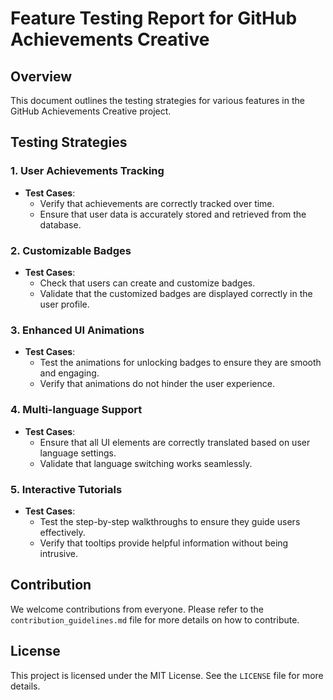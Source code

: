 # Feature Testing Report for GitHub Achievements Creative

## Overview
This document outlines the testing strategies for various features in the GitHub Achievements Creative project.

## Testing Strategies

### 1. User Achievements Tracking
- **Test Cases**:
  - Verify that achievements are correctly tracked over time.
  - Ensure that user data is accurately stored and retrieved from the database.

### 2. Customizable Badges
- **Test Cases**:
  - Check that users can create and customize badges.
  - Validate that the customized badges are displayed correctly in the user profile.

### 3. Enhanced UI Animations
- **Test Cases**:
  - Test the animations for unlocking badges to ensure they are smooth and engaging.
  - Verify that animations do not hinder the user experience.

### 4. Multi-language Support
- **Test Cases**:
  - Ensure that all UI elements are correctly translated based on user language settings.
  - Validate that language switching works seamlessly.

### 5. Interactive Tutorials
- **Test Cases**:
  - Test the step-by-step walkthroughs to ensure they guide users effectively.
  - Verify that tooltips provide helpful information without being intrusive.

## Contribution
We welcome contributions from everyone. Please refer to the `contribution_guidelines.md` file for more details on how to contribute.

## License
This project is licensed under the MIT License. See the `LICENSE` file for more details.
